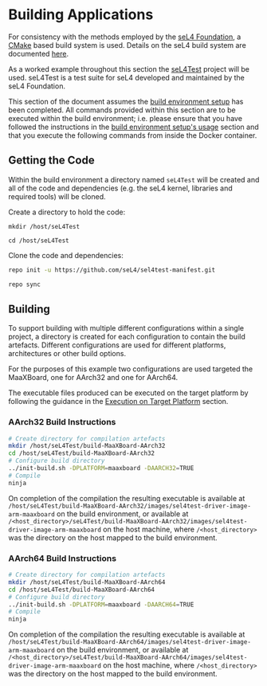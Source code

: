 # Building Applications

For consistency with the methods employed by the [seL4 Foundation](https://sel4.systems), a [CMake](https://cmake.org) based build system is used. Details on the seL4 build system are documented [here](https://docs.sel4.systems/projects/buildsystem/).

As a worked example throughout this section the [seL4Test](https://docs.sel4.systems/projects/sel4test) project will be used. seL4Test is a test suite for seL4 developed and maintained by the seL4 Foundation.

This section of the document assumes the [build environment setup](build_environment_setup.md) has been completed. All commands provided within this section are to be executed within the build environment; i.e. please ensure that you have followed the instructions in the [build environment setup's usage](build_environment_setup.md#usage) section and that you execute the following commands from inside the Docker container.

## Getting the Code

Within the build environment a directory named `seL4Test` will be created and all of the code and dependencies (e.g. the seL4 kernel, libraries and required tools) will be cloned.

Create a directory to hold the code:

```text
mkdir /host/seL4Test
```

```text
cd /host/seL4Test
```

Clone the code and dependencies:

```bash
repo init -u https://github.com/seL4/sel4test-manifest.git
```

```bash
repo sync
```

## Building

To support building with multiple different configurations within a single project, a directory is created for each configuration to contain the build artefacts. Different configurations are used for different platforms, architectures or other build options.

For the purposes of this example two configurations are used targeted the MaaXBoard, one for AArch32 and one for AArch64.

The executable files produced can be executed on the target platform by following the guidance in the [Execution on Target Platform](execution_on_target_platform.md) section.

### AArch32 Build Instructions

```bash
# Create directory for compilation artefacts
mkdir /host/seL4Test/build-MaaXBoard-AArch32
cd /host/seL4Test/build-MaaXBoard-AArch32
# Configure build directory
../init-build.sh -DPLATFORM=maaxboard -DAARCH32=TRUE
# Compile
ninja
```

On completion of the compilation the resulting executable is available at `/host/seL4Test/build-MaaXBoard-AArch32/images/sel4test-driver-image-arm-maaxboard` on the build environment, or available at `/<host_directory>/seL4Test/build-MaaXBoard-AArch32/images/sel4test-driver-image-arm-maaxboard` on the host machine, where `/<host_directory>` was the directory on the host mapped to the build environment.

### AArch64 Build Instructions

```bash
# Create directory for compilation artefacts
mkdir /host/seL4Test/build-MaaXBoard-AArch64
cd /host/seL4Test/build-MaaXBoard-AArch64
# Configure build directory
../init-build.sh -DPLATFORM=maaxboard -DAARCH64=TRUE
# Compile
ninja
```

On completion of the compilation the resulting executable is available at `/host/seL4Test/build-MaaXBoard-AArch64/images/sel4test-driver-image-arm-maaxboard` on the build environment, or available at `/<host_directory>/seL4Test/build-MaaXBoard-AArch64/images/sel4test-driver-image-arm-maaxboard` on the host machine, where `/<host_directory>` was the directory on the host mapped to the build environment.

